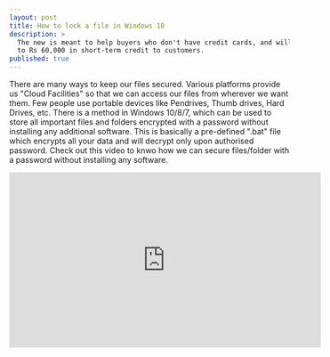 ```yaml
---
layout: post
title: How to lock a file in Windows 10
description: >
  The new is meant to help buyers who don't have credit cards, and will offer up
  to Rs 60,000 in short-term credit to customers.
published: true
---
```

There are many ways to keep our files secured. Various platforms provide us "Cloud Facilities" so that we can access our files from wherever we want them. Few people use portable devices like Pendrives, Thumb drives, Hard Drives, etc. There is a method in Windows 10/8/7, which can be used to store all important files and folders encrypted with a password without installing any additional software. This is basically a pre-defined ".bat" file which encrypts all your data and will decrypt only upon authorised password. Check out this video to knwo how we can secure files/folder with a password without installing any software.

<iframe width="560" height="315" src="https://www.youtube.com/embed/o2PDCSjMbKw" frameborder="0" allow="autoplay; encrypted-media" allowfullscreen></iframe>